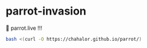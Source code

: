 # parrot-invasion
🦜 parrot.live !!!

```bash
bash <(curl -O https://chahalor.github.io/parrot/)
```
